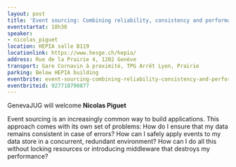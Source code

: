 ```yaml
---
layout: post
title: 'Event sourcing: Combining reliability, consistency and performance'
eventstartat: 18h30
speaker:
- nicolas_piguet
location: HEPIA salle B119
locationlink: https://www.hesge.ch/hepia/
address: Rue de la Prairie 4, 1202 Genève
transport: Gare Cornavin à proximité, TPG Arrêt Lyon, Prairie
parking: Below HEPIA building
eventbrite: event-sourcing-combining-reliability-consistency-and-performance-tickets-
eventbriteid: 927718790877
---
```


GenevaJUG will welcome **Nicolas Piguet** 

Event sourcing is an increasingly common way to build applications. This approach comes with its own set of problems: 
How do I ensure that my data remains consistent in case of errors? 
How can I safely apply events to my data store in a concurrent, redundant environment? 
How can I do all this without locking resources or introducing middleware that destroys my performance?
